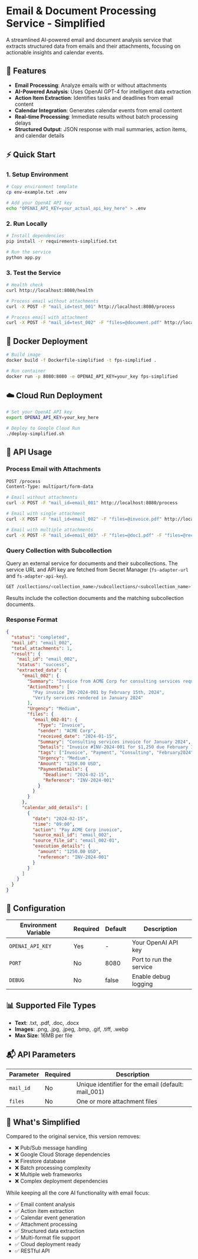 # Email & Document Processing Service - Simplified

A streamlined AI-powered email and document analysis service that extracts structured data from emails and their attachments, focusing on actionable insights and calendar events.

## 🚀 Features

- **Email Processing**: Analyze emails with or without attachments
- **AI-Powered Analysis**: Uses OpenAI GPT-4 for intelligent data extraction  
- **Action Item Extraction**: Identifies tasks and deadlines from email content
- **Calendar Integration**: Generates calendar events from email content
- **Real-time Processing**: Immediate results without batch processing delays
- **Structured Output**: JSON response with mail summaries, action items, and calendar details

## ⚡ Quick Start

### 1. Setup Environment
```bash
# Copy environment template
cp env-example.txt .env

# Add your OpenAI API key
echo "OPENAI_API_KEY=your_actual_api_key_here" > .env
```

### 2. Run Locally
```bash
# Install dependencies
pip install -r requirements-simplified.txt

# Run the service
python app.py
```

### 3. Test the Service
```bash
# Health check
curl http://localhost:8080/health

# Process email without attachments
curl -X POST -F "mail_id=test_001" http://localhost:8080/process

# Process email with attachment
curl -X POST -F "mail_id=test_002" -F "files=@document.pdf" http://localhost:8080/process
```

## 🐳 Docker Deployment

```bash
# Build image
docker build -f Dockerfile-simplified -t fps-simplified .

# Run container
docker run -p 8080:8080 -e OPENAI_API_KEY=your_key fps-simplified
```

## ☁️ Cloud Run Deployment

```bash
# Set your OpenAI API key
export OPENAI_API_KEY=your_key_here

# Deploy to Google Cloud Run
./deploy-simplified.sh
```

## 📝 API Usage

### Process Email with Attachments
```bash
POST /process
Content-Type: multipart/form-data

# Email without attachments
curl -X POST -F "mail_id=email_001" http://localhost:8080/process

# Email with single attachment
curl -X POST -F "mail_id=email_002" -F "files=@invoice.pdf" http://localhost:8080/process

# Email with multiple attachments  
curl -X POST -F "mail_id=email_003" -F "files=@doc1.pdf" -F "files=@receipt.jpg" http://localhost:8080/process
```

### Query Collection with Subcollection

Query an external service for documents and their subcollections. The service URL
and API key are fetched from Secret Manager (`fs-adapter-url` and
`fs-adapter-api-key`).


```bash
GET /collections/<collection_name>/subcollections/<subcollection_name>?subcollection_status=<value>
```

Results include the collection documents and the matching subcollection documents.

### Response Format
```json
{
  "status": "completed",
  "mail_id": "email_002",
  "total_attachments": 1,
  "result": {
    "mail_id": "email_002",
    "status": "success",
    "extracted_data": {
      "email_002": {
        "Summary": "Invoice from ACME Corp for consulting services requiring payment by Feb 15th.",
        "ActionItems": [
          "Pay invoice INV-2024-001 by February 15th, 2024",
          "Verify services rendered in January 2024"
        ],
        "Urgency": "Medium",
        "files": {
          "email_002-01": {
            "Type": "Invoice",
            "sender": "ACME Corp",
            "received_date": "2024-01-15",
            "Summary": "Consulting services invoice for January 2024",
            "Details": "Invoice #INV-2024-001 for $1,250 due February 15th",
            "tags": ["Invoice", "Payment", "Consulting", "February2024"],
            "Urgency": "Medium",
            "Amount": "1250.00 USD",
            "PaymentDetails": {
              "Deadline": "2024-02-15",
              "Reference": "INV-2024-001"
            }
          }
        }
      },
      "calendar_add_details": [
        {
          "date": "2024-02-15",
          "time": "09:00",
          "action": "Pay ACME Corp invoice",
          "source_mail_id": "email_002",
          "source_file_id": "email_002-01",
          "execution_details": {
            "amount": "1250.00 USD",
            "reference": "INV-2024-001"
          }
        }
      ]
    }
  }
}
```

## 🔧 Configuration

| Environment Variable | Required | Default | Description |
|---------------------|----------|---------|-------------|
| `OPENAI_API_KEY` | Yes | - | Your OpenAI API key |
| `PORT` | No | 8080 | Port to run the service |
| `DEBUG` | No | false | Enable debug logging |

## 📊 Supported File Types

- **Text**: .txt, .pdf, .doc, .docx
- **Images**: .png, .jpg, .jpeg, .bmp, .gif, .tiff, .webp
- **Max Size**: 16MB per file

## 📬 API Parameters

| Parameter | Required | Description |
|-----------|----------|-------------|
| `mail_id` | No | Unique identifier for the email (default: mail_001) |
| `files` | No | One or more attachment files |

## 🎯 What's Simplified

Compared to the original service, this version removes:
- ❌ Pub/Sub message handling
- ❌ Google Cloud Storage dependencies
- ❌ Firestore database
- ❌ Batch processing complexity
- ❌ Multiple web frameworks
- ❌ Complex deployment dependencies

While keeping all the core AI functionality with email focus:
- ✅ Email content analysis
- ✅ Action item extraction
- ✅ Calendar event generation
- ✅ Attachment processing
- ✅ Structured data extraction
- ✅ Multi-format file support
- ✅ Cloud deployment ready
- ✅ RESTful API 
